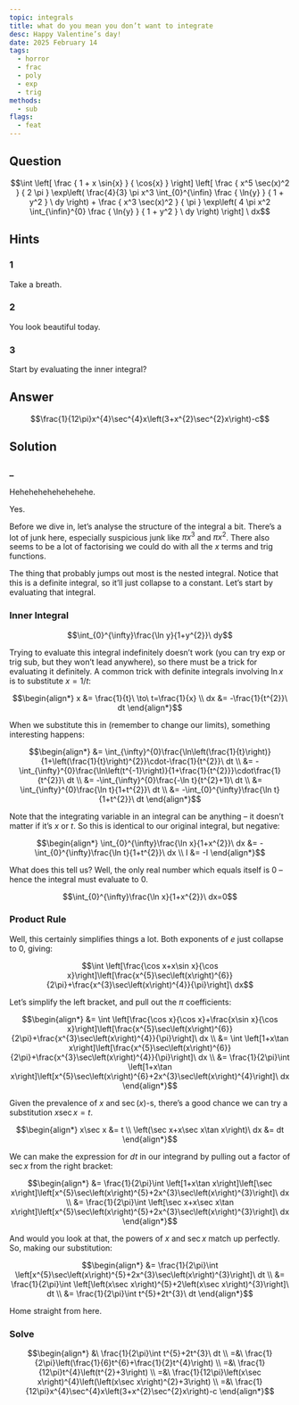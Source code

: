 ```yaml
---
topic: integrals
title: what do you mean you don’t want to integrate
desc: Happy Valentine’s day!
date: 2025 February 14
tags:
  - horror
  - frac
  - poly
  - exp
  - trig
methods:
  - sub
flags:
  - feat
---
```



## Question
```math
\int
  \left[
    \frac
      { 1 + x \sin{x} }
      { \cos{x} }
  \right]
  \left[

  \frac
    { x^5 \sec(x)^2 }
    { 2 \pi }
  \exp\left(
    \frac{4}{3} \pi x^3 \int_{0}^{\infin}
      \frac
        { \ln{y} }
        { 1 + y^2 }
    \ dy
  \right)
  +
  \frac
    { x^3 \sec(x)^2 }
    { \pi }
  \exp\left(
    4 \pi x^2 \int_{\infin}^{0}
      \frac
        { \ln{y} }
        { 1 + y^2 }
    \ dy
  \right)

  \right]
\ dx
```


## Hints

### 1
Take a breath.

### 2
You look beautiful today.

### 3
Start by evaluating the inner integral?


## Answer
```math
\frac{1}{12\pi}x^{4}\sec^{4}x\left(3+x^{2}\sec^{2}x\right)-c
```


## Solution

### _
Hehehehehehehehehe.

Yes.

Before we dive in, let’s analyse the structure of the integral a bit. There’s a lot of junk here, especially suspicious junk like $\pi x^3$ and $\pi x ^ 2$. There also seems to be a lot of factorising we could do with all the $x$ terms and trig functions.

The thing that probably jumps out most is the nested integral. Notice that this is a definite integral, so it’ll just collapse to a constant. Let’s start by evaluating that integral. 

### Inner Integral
```math
\int_{0}^{\infty}\frac{\ln y}{1+y^{2}}\ dy
```

Trying to evaluate this integral indefinitely doesn’t work (you can try exp or trig sub, but they won’t lead anywhere), so there must be a trick for evaluating it definitely. A common trick with definite integrals involving $\ln{x}$ is to substitute $x = 1/t$:

```math
\begin{align*}
  x &= \frac{1}{t}\ \to\ t=\frac{1}{x}
  \\ dx &= -\frac{1}{t^{2}}\ dt
\end{align*}
```

When we substitute this in (remember to change our limits), something interesting happens:

```math
\begin{align*}
  &= \int_{\infty}^{0}\frac{\ln\left(\frac{1}{t}\right)}{1+\left(\frac{1}{t}\right)^{2}}\cdot-\frac{1}{t^{2}}\ dt
  \\ &= -\int_{\infty}^{0}\frac{\ln\left(t^{-1}\right)}{1+\frac{1}{t^{2}}}\cdot\frac{1}{t^{2}}\ dt
  \\ &= -\int_{\infty}^{0}\frac{-\ln t}{t^{2}+1}\ dt
  \\ &= \int_{\infty}^{0}\frac{\ln t}{1+t^{2}}\ dt
  \\ &= -\int_{0}^{\infty}\frac{\ln t}{1+t^{2}}\ dt
\end{align*}
```

Note that the integrating variable in an integral can be anything – it doesn’t matter if it’s $x$ or $t$. So this is identical to our original integral, but negative:

```math
\begin{align*}
  \int_{0}^{\infty}\frac{\ln x}{1+x^{2}}\ dx &= -\int_{0}^{\infty}\frac{\ln t}{1+t^{2}}\ dx
  \\ I &= -I
\end{align*}
```

What does this tell us? Well, the only real number which equals itself is $0$ – hence the integral must evaluate to $0$.

```math
\int_{0}^{\infty}\frac{\ln x}{1+x^{2}}\ dx=0
```

### Product Rule
Well, this certainly simplifies things a lot. Both exponents of $e$ just collapse to $0$, giving:

```math
\int \left[\frac{\cos x+x\sin x}{\cos x}\right]\left[\frac{x^{5}\sec\left(x\right)^{6}}{2\pi}+\frac{x^{3}\sec\left(x\right)^{4}}{\pi}\right]\ dx
```

Let’s simplify the left bracket, and pull out the $\pi$ coefficients:

```math
\begin{align*}
  &= \int \left[\frac{\cos x}{\cos x}+\frac{x\sin x}{\cos x}\right]\left[\frac{x^{5}\sec\left(x\right)^{6}}{2\pi}+\frac{x^{3}\sec\left(x\right)^{4}}{\pi}\right]\ dx
  \\ &= \int \left[1+x\tan x\right]\left[\frac{x^{5}\sec\left(x\right)^{6}}{2\pi}+\frac{x^{3}\sec\left(x\right)^{4}}{\pi}\right]\ dx
  \\ &= \frac{1}{2\pi}\int \left[1+x\tan x\right]\left[x^{5}\sec\left(x\right)^{6}+2x^{3}\sec\left(x\right)^{4}\right]\ dx
\end{align*}
```

Given the prevalence of $x$ and $\sec(x)$-s, there’s a good chance we can try a substitution $x \sec{x} = t$.

```math
\begin{align*}
  x\sec x &= t
  \\ \left(\sec x+x\sec x\tan x\right)\ dx &= dt
\end{align*}
```

We can make the expression for $dt$ in our integrand by pulling out a factor of $\sec{x}$ from the right bracket:

```math
\begin{align*}
  &= \frac{1}{2\pi}\int \left[1+x\tan x\right]\left[\sec x\right]\left[x^{5}\sec\left(x\right)^{5}+2x^{3}\sec\left(x\right)^{3}\right]\ dx
  \\ &= \frac{1}{2\pi}\int \left[\sec x+x\sec x\tan x\right]\left[x^{5}\sec\left(x\right)^{5}+2x^{3}\sec\left(x\right)^{3}\right]\ dx
\end{align*}
```

And would you look at that, the powers of $x$ and $\sec{x}$ match up perfectly. So, making our substitution:

```math
\begin{align*}
  &= \frac{1}{2\pi}\int \left[x^{5}\sec\left(x\right)^{5}+2x^{3}\sec\left(x\right)^{3}\right]\ dt
  \\ &= \frac{1}{2\pi}\int \left[\left(x\sec x\right)^{5}+2\left(x\sec x\right)^{3}\right]\ dt
  \\ &= \frac{1}{2\pi}\int t^{5}+2t^{3}\ dt
\end{align*}
```

Home straight from here.

### Solve
```math
\begin{align*}
  &\ \frac{1}{2\pi}\int t^{5}+2t^{3}\ dt
  \\ =&\ \frac{1}{2\pi}\left(\frac{1}{6}t^{6}+\frac{1}{2}t^{4}\right)
  \\ =&\ \frac{1}{12\pi}t^{4}\left(t^{2}+3\right)
  \\ =&\ \frac{1}{12\pi}\left(x\sec x\right)^{4}\left(\left(x\sec x\right)^{2}+3\right)
  \\ =&\ \frac{1}{12\pi}x^{4}\sec^{4}x\left(3+x^{2}\sec^{2}x\right)-c
\end{align*}
```
